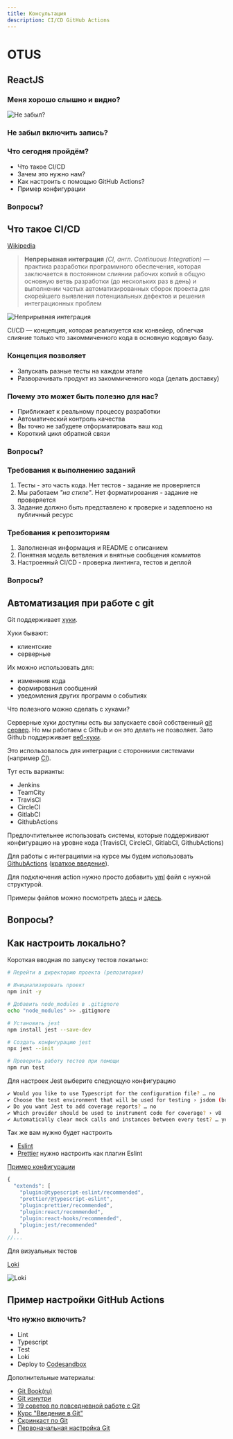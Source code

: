 ```yaml
---
title: Консультация
description: CI/CD GitHub Actions
---
```


# OTUS

## ReactJS

<!--v-->

### Меня хорошо слышно и видно?

![Не забыл?](https://www.meme-arsenal.com/memes/1bc94af1680d8ec9c2053b076d5f7990.jpg)

### Не забыл включить запись?

<!--v-->

### Что сегодня пройдём?

* Что такое CI/CD
* Зачем это нужно нам?
* Как настроить с помощью GitHub Actions?
* Пример конфигурации

<!--v-->

### Вопросы?

<!--s-->

## Что такое CI/CD

<!--v-->

[Wikipedia](https://ru.wikipedia.org/wiki/%D0%9D%D0%B5%D0%BF%D1%80%D0%B5%D1%80%D1%8B%D0%B2%D0%BD%D0%B0%D1%8F_%D0%B8%D0%BD%D1%82%D0%B5%D0%B3%D1%80%D0%B0%D1%86%D0%B8%D1%8F)

> **Непрерывная интеграция** _(CI, англ. Continuous Integration)_ — практика разработки программного обеспечения, которая заключается в постоянном слиянии рабочих копий в общую основную ветвь разработки (до нескольких раз в день) и выполнении частых автоматизированных сборок проекта для скорейшего выявления потенциальных дефектов и решения интеграционных проблем

<!--v-->

![Неприрывная интеграция](https://miro.medium.com/max/700/0*7Ug0sGytwhy94O3Z.png)

CI/CD — концепция, которая реализуется как конвейер, облегчая слияние только что закоммиченного кода в основную кодовую базу.

<!--v-->

### Концепция позволяет

* Запускать разные тесты на каждом этапе
* Разворачивать продукт из закоммиченного кода (делать доставку)

<!--v-->

### Почему это может быть полезно для нас?

* Приближает к реальному процессу разработки
* Автоматический контроль качества
* Вы точно не забудете отформатировать ваш код
* Короткий цикл обратной связи

<!--v-->

### Вопросы?

<!--s-->

### Требования к выполнению заданий

<!--v-->

1. Тесты - это часть кода. Нет тестов - задание не проверяется
1. Мы работаем _"на стиле"_. Нет форматирования - задание не проверяется
1. Задание должно быть представлено к проверке и задеплоено на публичный ресурс

<!--v-->

### Требования к репозиториям

<!--v-->

1. Заполненная информация и README с описанием
1. Понятная модель ветвления и внятные сообщения коммитов
1. Настроенный CI/CD - проверка линтинга, тестов и деплой

<!--v-->

### Вопросы?

<!--s-->

## Автоматизация при работе с git

<!-- v -->

Git поддерживает [хуки](https://git-scm.com/book/ru/v2/%D0%9D%D0%B0%D1%81%D1%82%D1%80%D0%BE%D0%B9%D0%BA%D0%B0-Git-%D0%A5%D1%83%D0%BA%D0%B8-%D0%B2-Git).

Хуки бывают:

- клиентские
- серверные

Их можно использовать для:

- изменения кода
- формирования сообщений
- уведомления других программ о событиях

<!-- v -->

Что полезного можно сделать с хуками?

<!-- v -->

Серверные хуки доступны есть вы запускаете свой собственный [git сервер](https://git-scm.com/book/ru/v2/Git-%D0%BD%D0%B0-%D1%81%D0%B5%D1%80%D0%B2%D0%B5%D1%80%D0%B5-%D0%9D%D0%B0%D1%81%D1%82%D1%80%D0%B0%D0%B8%D0%B2%D0%B0%D0%B5%D0%BC-%D1%81%D0%B5%D1%80%D0%B2%D0%B5%D1%80). Но мы работаем с Github и он это делать не позволяет. Зато Github поддерживает [веб-хуки](https://docs.github.com/en/free-pro-team@latest/developers/webhooks-and-events/about-webhooks).

<!-- v -->

Это использовалось для интеграции с сторонними системами (например [CI](https://habr.com/ru/post/352282/)).

Тут есть варианты:

- Jenkins
- TeamCity
- TravisCI
- CircleCI
- GitlabCI
- GithubActions

<!-- v -->

Предпочтительнее использовать системы, которые поддерживают конфигурацию на уровне кода (TravisCI, CircleCI, GitlabCI, GithubActions)

<!-- v -->

Для работы с интеграциями на курсе мы будем использовать [GithubActions](https://docs.github.com/en/free-pro-team@latest/actions) ([краткое введение](https://habr.com/ru/company/microsoft/blog/481502/)).

Для подключения action нужно просто добавить [yml](https://ru.wikipedia.org/wiki/YAML) файл с нужной структурой.

Примеры файлов можно посмотреть [здесь](https://github.com/otus-js-student/js--game-of-life/tree/master/.github/workflows) и [здесь](https://github.com/nickovchinnikov/react-js-tutorial/tree/master/.github/workflows).

<!-- v -->

## Вопросы?

<!--s-->

## Как настроить локально?

<!-- v -->

Короткая вводная по запуску тестов локально:

```bash
# Перейти в директорию проекта (репозитория)

# Инициализировать проект
npm init -y

# Добавить node_modules в .gitignore
echo "node_modules" >> .gitignore

# Установить jest
npm install jest --save-dev

# Создать конфигурацию jest
npx jest --init

# Проверить работу тестов при помощи
npm run test
```

<!-- v -->

Для настроек Jest выберите следующую конфигурацию

```bash
✔ Would you like to use Typescript for the configuration file? … no
✔ Choose the test environment that will be used for testing › jsdom (browser-like)
✔ Do you want Jest to add coverage reports? … no
✔ Which provider should be used to instrument code for coverage? › v8
✔ Automatically clear mock calls and instances between every test? … yes
```

<!-- v -->

Так же вам нужно будет настроить

* [Eslint](https://eslint.org/)
* [Prettier](https://prettier.io/) нужно настроить как плагин Eslint

[Пример конфигурации](https://github.com/nickovchinnikov/react-js-tutorial/blob/master/.eslintrc)

```js
{
  "extends": [
    "plugin:@typescript-eslint/recommended",
    "prettier/@typescript-eslint",
    "plugin:prettier/recommended",
    "plugin:react/recommended",
    "plugin:react-hooks/recommended",
    "plugin:jest/recommended"
  ],
//...
```

<!-- v -->

Для визуальных тестов

[Loki](https://loki.js.org/)

![Loki](https://loki.js.org/img/favicon.svg)

<!--s-->

## Пример настройки GitHub Actions

<!-- v -->

### Что нужно включить?

* Lint
* Typescript
* Test
* Loki
* Deploy to [Codesandbox](https://github.com/otus-js-student/js--game-of-life/blob/master/.github/workflows/codesandbox-link-comment.yml)

<!-- s -->

Дополнительные материалы:

- [Git Book(ru)](https://git-scm.com/book/ru/v2)
- [Git изнутри](https://habr.com/ru/post/468205/)
- [19 советов по повседневной работе с Git](https://habr.com/ru/company/mailru/blog/267595/)
- [Курс "Введение в Git"](https://ru.hexlet.io/courses/intro_to_git)
- [Скринкаст по Git](https://learn.javascript.ru/screencast/git)
- [Первоначальная настройка Git](https://hyperhost.ua/info/ru/pervonachalnaya-nastroyka-git)
